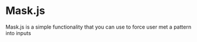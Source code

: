 Mask.js
======

Mask.js is a simple functionality that you can use to force user met a pattern into inputs
